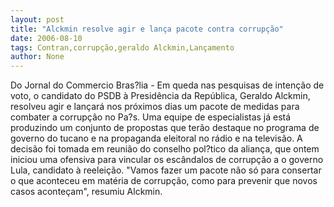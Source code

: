 ```yaml
---
layout: post
title: "Alckmin resolve agir e lança pacote contra corrupção"
date: 2006-08-10
tags: Contran,corrupção,geraldo Alckmin,Lançamento
author: None
---
```

Do Jornal do Commercio
Bras?lia - Em queda nas pesquisas de intenção de voto, o candidato do PSDB à Presidência da República, Geraldo Alckmin, resolveu agir e lançará nos próximos dias um pacote de medidas para combater a corrupção no Pa?s. Uma equipe de especialistas já está produzindo um conjunto de propostas que terão destaque no programa de governo do tucano e na propaganda eleitoral no rádio e na televisão.
A decisão foi tomada em reunião do conselho pol?tico da aliança, que ontem iniciou uma ofensiva para vincular os escândalos de corrupção a o governo Lula, candidato à reeleição. \"Vamos fazer um pacote não só para consertar o que aconteceu em matéria de corrupção, como para prevenir que novos casos aconteçam\", resumiu Alckmin. 